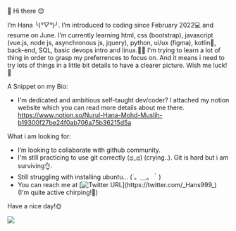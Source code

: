 👋 Hi there 😊

I’m Hana ╰(*°▽°*)╯. I’m introduced to coding since February 2022💻 and resume on June. I’m currently learning html, css (bootstrap), javascript (vue.js, node js, asynchronous js, jquery), python, ui/ux (figma), kotlin📱, back-end, SQL, basic devops intro and linux.👩‍💻  I'm trying to learn a lot of thing in order to grasp my preferrences to focus on. And it means i need to try lots of things in a little bit details to have a clearer picture. Wish me luck!🥷

A Snippet on my Bio: 
- I'm dedicated and ambitious self-taught dev/coder? I attached my notion website which you can read more details about me there.
https://www.notion.so/Nurul-Hana-Mohd-Muslih-b19300f27be24f0ab706a75b36215d5a

What i am looking for:
- I’m looking to collaborate with github community. 
- I'm still practicing to use git correctly (ಥ_ಥ) (crying..). Git is hard but i am surviving👌. 
- Still struggling with installing ubuntu... (´。＿。｀)
- You can reach me at [![Twitter URL](https://img.shields.io/twitter/url/https/twitter.com/_Hans999_.svg?style=social&label=Follow%20%40_Hans999_)](https://twitter.com/_Hans999_)  
(I'm quite active chirping!🙈)


Have a nice day!🌞

<!---
Hanss4869/Hanss4869 is a ✨ special ✨ repository because its `README.md` (this file) appears on your GitHub profile.
You can click the Preview link to take a look at your changes.
--->
![](https://komarev.com/ghpvc/?username=Hans4869)
